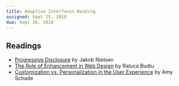 ```yaml
---
title: Adaptive Interfaces Reading
assigned: Sept 25, 2018
due: Sept 26, 2018
---
```



Readings
--------

- [Progressive Disclosure](https://www.nngroup.com/articles/progressive-disclosure/) by Jakob Nielsen
- [The Role of Enhancement in Web Design](https://www.nngroup.com/articles/enhancement/) by Raluca Budiu
- [Customization vs. Personalization in the User Experience](https://www.nngroup.com/articles/customization-personalization/) by Amy Schade
